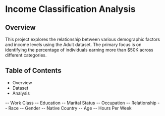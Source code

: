 # Income Classification Analysis

## Overview
This project explores the relationship between various demographic factors and income levels using the Adult dataset. The primary focus is on identifying the percentage of individuals earning more than $50K across different categories.

## Table of Contents
- Overview
- Dataset
- Analysis

-- Work Class
-- Education
-- Marital Status
-- Occupation
-- Relationship
-- Race
-- Gender
-- Native Country
-- Age
-- Hours Per Week
